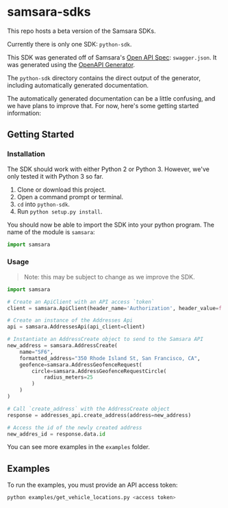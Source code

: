 # samsara-sdks

This repo hosts a beta version of the Samsara SDKs.

Currently there is only one SDK: `python-sdk`.

This SDK was generated off of Samsara's [Open API Spec](https://github.com/samsarahq/api-docs): `swagger.json`.
It was generated using the [OpenAPI Generator](https://openapi-generator.tech).

The `python-sdk` directory contains the direct output of the generator, including automatically generated documentation.

The automatically generated documentation can be a little confusing, and we have plans to improve that. For now, here's some getting started information:

## Getting Started

### Installation

The SDK should work with either Python 2 or Python 3. However, we've only tested it with Python 3 so far.

1. Clone or download this project.
2. Open a command prompt or terminal.
3. `cd` into `python-sdk`.
4. Run `python setup.py install`.

You should now be able to import the SDK into your python program. The name of the module is `samsara`:

```python
import samsara
```

### Usage

> Note: this may be subject to change as we improve the SDK.

```python
import samsara

# Create an ApiClient with an API access `token`
client = samsara.ApiClient(header_name='Authorization', header_value=f'Bearer {token}')

# Create an instance of the Addresses Api
api = samsara.AddressesApi(api_client=client)

# Instantiate an AddressCreate object to send to the Samsara API
new_address = samsara.AddressCreate(
    name="SF6",
    formatted_address="350 Rhode Island St, San Francisco, CA",
    geofence=samsara.AddressGeofenceRequest(
        circle=samsara.AddressGeofenceRequestCircle(
            radius_meters=25
        )
    )
)

# Call `create_address` with the AddressCreate object
response = addresses_api.create_address(address=new_address)

# Access the id of the newly created address
new_addres_id = response.data.id
```

You can see more examples in the `examples` folder.

## Examples

To run the examples, you must provide an API access token:

```sh
python examples/get_vehicle_locations.py <access token>
```

